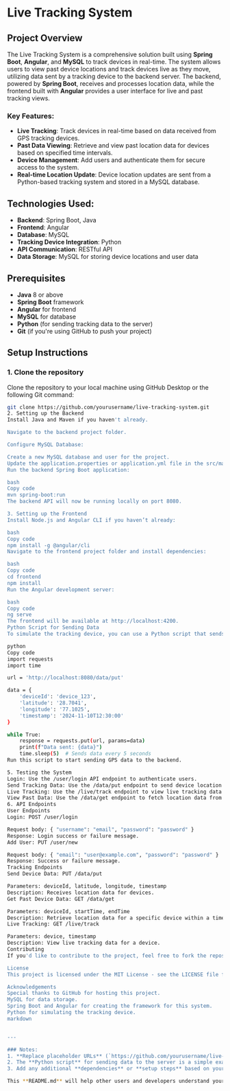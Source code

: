 # Live Tracking System

## Project Overview

The Live Tracking System is a comprehensive solution built using **Spring Boot**, **Angular**, and **MySQL** to track devices in real-time. The system allows users to view past device locations and track devices live as they move, utilizing data sent by a tracking device to the backend server. The backend, powered by **Spring Boot**, receives and processes location data, while the frontend built with **Angular** provides a user interface for live and past tracking views.

### Key Features:
- **Live Tracking**: Track devices in real-time based on data received from GPS tracking devices.
- **Past Data Viewing**: Retrieve and view past location data for devices based on specified time intervals.
- **Device Management**: Add users and authenticate them for secure access to the system.
- **Real-time Location Update**: Device location updates are sent from a Python-based tracking system and stored in a MySQL database.

## Technologies Used:
- **Backend**: Spring Boot, Java
- **Frontend**: Angular
- **Database**: MySQL
- **Tracking Device Integration**: Python
- **API Communication**: RESTful API
- **Data Storage**: MySQL for storing device locations and user data

## Prerequisites

- **Java** 8 or above
- **Spring Boot** framework
- **Angular** for frontend
- **MySQL** for database
- **Python** (for sending tracking data to the server)
- **Git** (if you're using GitHub to push your project)

## Setup Instructions

### 1. Clone the repository

Clone the repository to your local machine using GitHub Desktop or the following Git command:

```bash
git clone https://github.com/yourusername/live-tracking-system.git
2. Setting up the Backend
Install Java and Maven if you haven't already.

Navigate to the backend project folder.

Configure MySQL Database:

Create a new MySQL database and user for the project.
Update the application.properties or application.yml file in the src/main/resources folder to include your database credentials.
Run the backend Spring Boot application:

bash
Copy code
mvn spring-boot:run
The backend API will now be running locally on port 8080.

3. Setting up the Frontend
Install Node.js and Angular CLI if you haven’t already:

bash
Copy code
npm install -g @angular/cli
Navigate to the frontend project folder and install dependencies:

bash
Copy code
cd frontend
npm install
Run the Angular development server:

bash
Copy code
ng serve
The frontend will be available at http://localhost:4200.
Python Script for Sending Data
To simulate the tracking device, you can use a Python script that sends location data to the backend. Here's a simple example of how to do this:

python
Copy code
import requests
import time

url = 'http://localhost:8080/data/put'

data = {
    'deviceId': 'device_123',
    'latitude': '28.7041',
    'longitude': '77.1025',
    'timestamp': '2024-11-10T12:30:00'
}

while True:
    response = requests.put(url, params=data)
    print(f"Data sent: {data}")
    time.sleep(5)  # Sends data every 5 seconds
Run this script to start sending GPS data to the backend.

5. Testing the System
Login: Use the /user/login API endpoint to authenticate users.
Send Tracking Data: Use the /data/put endpoint to send device location data to the backend.
Live Tracking: Use the /live/track endpoint to view live tracking data for devices.
View Past Data: Use the /data/get endpoint to fetch location data from a given time range.
6. API Endpoints
User Endpoints
Login: POST /user/login

Request body: { "username": "email", "password": "password" }
Response: Login success or failure message.
Add User: PUT /user/new

Request body: { "email": "user@example.com", "password": "password" }
Response: Success or failure message.
Tracking Endpoints
Send Device Data: PUT /data/put

Parameters: deviceId, latitude, longitude, timestamp
Description: Receives location data for devices.
Get Past Device Data: GET /data/get

Parameters: deviceId, startTime, endTime
Description: Retrieve location data for a specific device within a time range.
Live Tracking: GET /live/track

Parameters: device, timestamp
Description: View live tracking data for a device.
Contributing
If you'd like to contribute to the project, feel free to fork the repository, make your changes, and submit a pull request. Ensure that your code follows the existing structure and is thoroughly tested.

License
This project is licensed under the MIT License - see the LICENSE file for details.

Acknowledgements
Special thanks to GitHub for hosting this project.
MySQL for data storage.
Spring Boot and Angular for creating the framework for this system.
Python for simulating the tracking device.
markdown


---

### Notes:
1. **Replace placeholder URLs** (`https://github.com/yourusername/live-tracking-system.git`) with your actual GitHub repository URL.
2. The **Python script** for sending data to the server is a simple example. You can modify it according to your actual device data format.
3. Add any additional **dependencies** or **setup steps** based on your project's actual requirements.

This **README.md** will help other users and developers understand your project, how to set it up, and how to use it. You can upload it along with the rest of your code to your GitHub repository.

